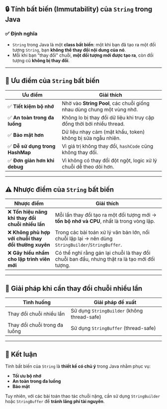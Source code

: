 ## 🔒 Tính bất biến (Immutability) của `String` trong Java

### ✅ Định nghĩa

* `String` trong Java là một **class bất biến**: một khi bạn đã tạo ra một đối tượng `String`, bạn **không thể thay đổi nội dung của nó**.
* Mỗi khi bạn "thay đổi" chuỗi, **một đối tượng mới được tạo ra**, còn đối tượng cũ **không bị thay đổi**.

---

## 🌟 Ưu điểm của `String` bất biến

| Ưu điểm                        | Giải thích                                                             |
| ------------------------------ | ---------------------------------------------------------------------- |
| ✅ **Tiết kiệm bộ nhớ**         | Nhờ vào **String Pool**, các chuỗi giống nhau dùng chung một vùng nhớ. |
| ✅ **An toàn trong đa luồng**   | Không lo bị thay đổi dữ liệu khi truy cập đồng thời bởi nhiều thread.  |
| ✅ **Bảo mật hơn**              | Dữ liệu nhạy cảm (mật khẩu, token) không bị sửa ngẫu nhiên.            |
| ✅ **Dễ sử dụng trong HashMap** | Vì giá trị không thay đổi, `hashCode` cũng không thay đổi.             |
| ✅ **Đơn giản hơn khi debug**   | Vì không có thay đổi đột ngột, logic xử lý chuỗi dễ theo dõi hơn.      |

---

## ⚠️ Nhược điểm của `String` bất biến

| Nhược điểm                                          | Giải thích                                                                                         |
| --------------------------------------------------- | -------------------------------------------------------------------------------------------------- |
| ❌ **Tốn hiệu năng khi thay đổi chuỗi nhiều lần**    | Mỗi lần thay đổi tạo ra một đối tượng mới → **tốn bộ nhớ và CPU**, nhất là trong vòng lặp.         |
| ❌ **Không phù hợp với chuỗi thay đổi thường xuyên** | Trong các bài toán xử lý văn bản lớn, nối chuỗi lặp lại → nên dùng `StringBuilder`/`StringBuffer`. |
| ❌ **Gây hiểu nhầm cho lập trình viên mới**          | Có thể nghĩ rằng gán lại chuỗi là thay đổi chuỗi ban đầu, nhưng thật ra là tạo mới đối tượng.      |

---

## 🔄 Giải pháp khi cần thay đổi chuỗi nhiều lần

| Tình huống                    | Giải pháp đề xuất                           |
| ----------------------------- | ------------------------------------------- |
| Thay đổi chuỗi nhiều lần      | Sử dụng `StringBuilder` (không thread-safe) |
| Thay đổi chuỗi trong đa luồng | Sử dụng `StringBuffer` (thread-safe)        |

---

## 📌 Kết luận

Tính bất biến của `String` là **thiết kế có chủ ý** trong Java nhằm phục vụ:

* **Tối ưu bộ nhớ**
* **An toàn trong đa luồng**
* **Bảo mật**

Tuy nhiên, với các bài toán thao tác chuỗi nặng, cần sử dụng `StringBuilder` hoặc `StringBuffer` để **tránh lãng phí tài nguyên**.
